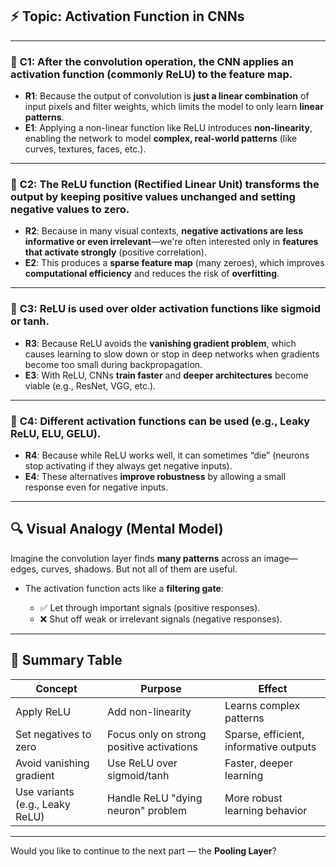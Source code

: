 ## ⚡ **Topic: Activation Function in CNNs**

---

### 🔹 **C1**: After the convolution operation, the CNN applies an **activation function** (commonly **ReLU**) to the feature map.

* **R1**: Because the output of convolution is **just a linear combination** of input pixels and filter weights, which limits the model to only learn **linear patterns**.
* **E1**: Applying a non-linear function like ReLU introduces **non-linearity**, enabling the network to model **complex, real-world patterns** (like curves, textures, faces, etc.).

---

### 🔹 **C2**: The **ReLU function** (Rectified Linear Unit) transforms the output by keeping **positive values unchanged** and **setting negative values to zero**.

* **R2**: Because in many visual contexts, **negative activations are less informative or even irrelevant**—we're often interested only in **features that activate strongly** (positive correlation).
* **E2**: This produces a **sparse feature map** (many zeroes), which improves **computational efficiency** and reduces the risk of **overfitting**.

---

### 🔹 **C3**: ReLU is used over older activation functions like sigmoid or tanh.

* **R3**: Because ReLU avoids the **vanishing gradient problem**, which causes learning to slow down or stop in deep networks when gradients become too small during backpropagation.
* **E3**: With ReLU, CNNs **train faster** and **deeper architectures** become viable (e.g., ResNet, VGG, etc.).

---

### 🔹 **C4**: Different activation functions can be used (e.g., Leaky ReLU, ELU, GELU).

* **R4**: Because while ReLU works well, it can sometimes “die” (neurons stop activating if they always get negative inputs).
* **E4**: These alternatives **improve robustness** by allowing a small response even for negative inputs.

---

## 🔍 **Visual Analogy (Mental Model)**

Imagine the convolution layer finds **many patterns** across an image—edges, curves, shadows. But not all of them are useful.

* The activation function acts like a **filtering gate**:

  * ✅ Let through important signals (positive responses).
  * ❌ Shut off weak or irrelevant signals (negative responses).

---

## 🧠 Summary Table

| Concept                         | Purpose                                   | Effect                                 |
| ------------------------------- | ----------------------------------------- | -------------------------------------- |
| Apply ReLU                      | Add non-linearity                         | Learns complex patterns                |
| Set negatives to zero           | Focus only on strong positive activations | Sparse, efficient, informative outputs |
| Avoid vanishing gradient        | Use ReLU over sigmoid/tanh                | Faster, deeper learning                |
| Use variants (e.g., Leaky ReLU) | Handle ReLU "dying neuron" problem        | More robust learning behavior          |

---

Would you like to continue to the next part — the **Pooling Layer**?
